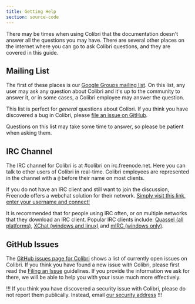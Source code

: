 ```yaml
---
title: Getting Help
section: source-code
---
```


There may be times when using Colibri that the documentation doesn't answer all
the questions you may have. There are several other places on the internet where
you can go to ask Colibri questions, and they are covered in this guide.

## Mailing List

The first of these places is our [Google Groups mailing
list](http://groups.google.com/group/colibri-user). On this list, any user may ask
any question about Colibri and it's up to the community to answer it, or in some
cases, a Colibri employee may answer the question.

This list is perfect for *general* questions about Colibri. If you think you have
discovered a bug in Colibri, please [file an issue on GitHub](#github-issues).

Questions on this list may take some time to answer, so please be patient when
asking them.

## IRC Channel

The IRC channel for Colibri is at #colibri on irc.freenode.net. Here you can talk to
other users of Colibri in real-time. Colibri employees are represented in the channel with a `@` before their name on most clients.

If you do not have an IRC client and still want to join the discussion, Freenode offers a webchat solution for their network. [Simply visit this link, enter your username and connect!](http://webchat.freenode.net/?channels=#colibri)

It is recommended that for people using IRC often, or on multiple networks that they download an IRC client. Popular IRC clients include: [Quassel (all platforms)](http://quassel-irc.org/), [XChat (windows and linux)](http://xchat.org/) and [mIRC (windows only)](http://www.mirc.com/).

## GitHub Issues

The [GitHub issues page for Colibri](https://github.com/colibri/colibri/issues) shows
a list of currently open issues on Colibri. If you think you have found a new
issue with Colibri, please first read the [Filing an Issue](https://github.com/colibri/colibri/blob/master/CONTRIBUTING.md#filing-an-issue)
guidelines. If you provide the information we ask for there, we will be able to
help you with your issue much more effectively.

!!!
If you think you have discovered a security issue with Colibri, please do not
report them publically. Instead, email [our security
address](mailto:security@usoft.com.ua/colibri)
!!!
